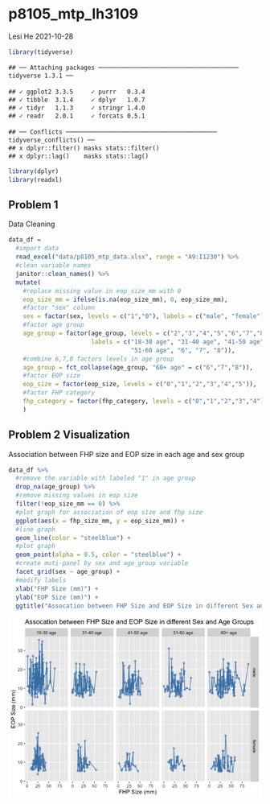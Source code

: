 p8105\_mtp\_lh3109
================
Lesi He
2021-10-28

``` r
library(tidyverse)
```

    ## ── Attaching packages ─────────────────────────────────────── tidyverse 1.3.1 ──

    ## ✓ ggplot2 3.3.5     ✓ purrr   0.3.4
    ## ✓ tibble  3.1.4     ✓ dplyr   1.0.7
    ## ✓ tidyr   1.1.3     ✓ stringr 1.4.0
    ## ✓ readr   2.0.1     ✓ forcats 0.5.1

    ## ── Conflicts ────────────────────────────────────────── tidyverse_conflicts() ──
    ## x dplyr::filter() masks stats::filter()
    ## x dplyr::lag()    masks stats::lag()

``` r
library(dplyr)
library(readxl)
```

## Problem 1

Data Cleaning

``` r
data_df =
  #import data
  read_excel("data/p8105_mtp_data.xlsx", range = "A9:I1230") %>% 
  #clean variable names
  janitor::clean_names() %>% 
  mutate(
    #replace missing value in eop_size_mm with 0
    eop_size_mm = ifelse(is.na(eop_size_mm), 0, eop_size_mm),
    #factor "sex" column
    sex = factor(sex, levels = c("1","0"), labels = c("male", "female")),
    #factor age group
    age_group = factor(age_group, levels = c("2","3","4","5","6","7","8"),
                       labels = c("18-30 age", "31-40 age", "41-50 age", 
                                  "51-60 age", "6", "7", "8")),
    #combine 6,7,8 factors levels in age group
    age_group = fct_collapse(age_group, "60+ age" = c("6","7","8")),
    #factor EOP size
    eop_size = factor(eop_size, levels = c("0","1","2","3","4","5")),
    #factor FHP category
    fhp_category = factor(fhp_category, levels = c("0","1","2","3","4"))
    )
```

## Problem 2 Visualization

Association between FHP size and EOP size in each age and sex group

``` r
data_df %>% 
  #remove the variable with labeled "1" in age group
  drop_na(age_group) %>% 
  #remove missing values in eop size
  filter(!eop_size_mm == 0) %>% 
  #plot graph for association of eop size and fhp size
  ggplot(aes(x = fhp_size_mm, y = eop_size_mm)) +
  #line graph
  geom_line(color = "steelblue") + 
  #plot graph
  geom_point(alpha = 0.5, color = "steelblue") +
  #create muti-panel by sex and age_group variable
  facet_grid(sex ~ age_group) +
  #modify labels
  xlab("FHP Size (mm)") + 
  ylab("EOP Size (mm)") +
  ggtitle("Assocation between FHP Size and EOP Size in different Sex and Age Groups")
```

![](p8105_mtp_lh3109_files/figure-gfm/unnamed-chunk-3-1.png)<!-- -->
